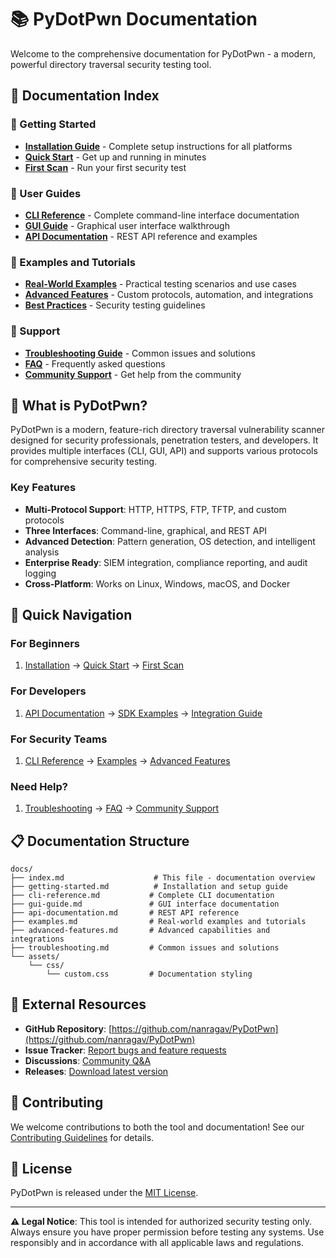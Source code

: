 # 📚 PyDotPwn Documentation

Welcome to the comprehensive documentation for PyDotPwn - a modern, powerful directory traversal security testing tool.

## 📖 Documentation Index

### 🚀 Getting Started
- **[Installation Guide](getting-started.md)** - Complete setup instructions for all platforms
- **[Quick Start](getting-started.md#quick-start)** - Get up and running in minutes
- **[First Scan](getting-started.md#your-first-scan)** - Run your first security test

### 🔧 User Guides
- **[CLI Reference](cli-reference.md)** - Complete command-line interface documentation
- **[GUI Guide](gui-guide.md)** - Graphical user interface walkthrough
- **[API Documentation](api-documentation.md)** - REST API reference and examples

### 📝 Examples and Tutorials
- **[Real-World Examples](examples.md)** - Practical testing scenarios and use cases
- **[Advanced Features](advanced-features.md)** - Custom protocols, automation, and integrations
- **[Best Practices](examples.md#best-practices)** - Security testing guidelines

### 🔧 Support
- **[Troubleshooting Guide](troubleshooting.md)** - Common issues and solutions
- **[FAQ](troubleshooting.md#frequently-asked-questions)** - Frequently asked questions
- **[Community Support](troubleshooting.md#getting-additional-help)** - Get help from the community

## 🎯 What is PyDotPwn?

PyDotPwn is a modern, feature-rich directory traversal vulnerability scanner designed for security professionals, penetration testers, and developers. It provides multiple interfaces (CLI, GUI, API) and supports various protocols for comprehensive security testing.

### Key Features

- **Multi-Protocol Support**: HTTP, HTTPS, FTP, TFTP, and custom protocols
- **Three Interfaces**: Command-line, graphical, and REST API
- **Advanced Detection**: Pattern generation, OS detection, and intelligent analysis
- **Enterprise Ready**: SIEM integration, compliance reporting, and audit logging
- **Cross-Platform**: Works on Linux, Windows, macOS, and Docker

## 🚦 Quick Navigation

### For Beginners
1. [Installation](getting-started.md#installation) → [Quick Start](getting-started.md#quick-start) → [First Scan](getting-started.md#your-first-scan)

### For Developers
1. [API Documentation](api-documentation.md) → [SDK Examples](api-documentation.md#client-sdks) → [Integration Guide](advanced-features.md#enterprise-integration)

### For Security Teams
1. [CLI Reference](cli-reference.md) → [Examples](examples.md) → [Advanced Features](advanced-features.md)

### Need Help?
1. [Troubleshooting](troubleshooting.md) → [FAQ](troubleshooting.md#frequently-asked-questions) → [Community Support](troubleshooting.md#getting-additional-help)

## 📋 Documentation Structure

```
docs/
├── index.md                    # This file - documentation overview
├── getting-started.md          # Installation and setup guide
├── cli-reference.md           # Complete CLI documentation
├── gui-guide.md               # GUI interface documentation
├── api-documentation.md       # REST API reference
├── examples.md                # Real-world examples and tutorials
├── advanced-features.md       # Advanced capabilities and integrations
├── troubleshooting.md         # Common issues and solutions
└── assets/
    └── css/
        └── custom.css         # Documentation styling
```

## 🔗 External Resources

- **GitHub Repository**: [https://github.com/nanragav/PyDotPwn](https://github.com/nanragav/PyDotPwn)
- **Issue Tracker**: [Report bugs and feature requests](https://github.com/nanragav/PyDotPwn/issues)
- **Discussions**: [Community Q&A](https://github.com/nanragav/PyDotPwn/discussions)
- **Releases**: [Download latest version](https://github.com/nanragav/PyDotPwn/releases)

## 🤝 Contributing

We welcome contributions to both the tool and documentation! See our [Contributing Guidelines](https://github.com/nanragav/PyDotPwn/blob/main/CONTRIBUTING.md) for details.

## 📜 License

PyDotPwn is released under the [MIT License](https://github.com/nanragav/PyDotPwn/blob/main/LICENSE).

---

**⚠️ Legal Notice**: This tool is intended for authorized security testing only. Always ensure you have proper permission before testing any systems. Use responsibly and in accordance with all applicable laws and regulations.